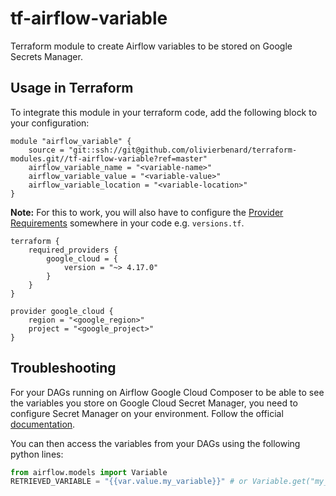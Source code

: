 # tf-airflow-variable
Terraform module to create Airflow variables to be stored on Google Secrets Manager.

## Usage in Terraform
To integrate this module in your terraform code, add the following block to your configuration:

    module "airflow_variable" {
        source = "git::ssh://git@github.com/olivierbenard/terraform-modules.git//tf-airflow-variable?ref=master"
        airflow_variable_name = "<variable-name>"
        airflow_variable_value = "<variable-value>"
        airflow_variable_location = "<variable-location>"
    }

**Note:** For this to work, you will also have to configure the [Provider Requirements](required_providers) somewhere in your code e.g. `versions.tf`.

    terraform {
        required_providers {
            google_cloud = {
                version = "~> 4.17.0"
            }
        }
    }

    provider google_cloud {
        region = "<google_region>"
        project = "<google_project>"
    }

## Troubleshooting
For your DAGs running on Airflow Google Cloud Composer to be able to see the variables you store on Google Cloud Secret Manager, you need to configure Secret Manager on your environment. Follow the official [documentation](https://cloud.google.com/composer/docs/composer-2/configure-secret-manager).

You can then access the variables from your DAGs using the following python lines:

```python
from airflow.models import Variable
RETRIEVED_VARIABLE = "{{var.value.my_variable}}" # or Variable.get("my_variable")
```
